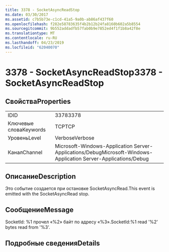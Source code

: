 ```yaml
---
title: 3378 - SocketAsyncReadStop
ms.date: 03/30/2017
ms.assetid: c7b5b73e-c1cd-41a5-9a0b-ab86af437f60
ms.openlocfilehash: f282e58783635f4b2b12b24fa8160b602a5b8554
ms.sourcegitcommit: 9b552addadfb57fab0b9e7852ed4f1f1b8a42f8e
ms.translationtype: MT
ms.contentlocale: ru-RU
ms.lasthandoff: 04/23/2019
ms.locfileid: "62040070"
---
```

# <a name="3378---socketasyncreadstop"></a><span data-ttu-id="3154d-102">3378 - SocketAsyncReadStop</span><span class="sxs-lookup"><span data-stu-id="3154d-102">3378 - SocketAsyncReadStop</span></span>
## <a name="properties"></a><span data-ttu-id="3154d-103">Свойства</span><span class="sxs-lookup"><span data-stu-id="3154d-103">Properties</span></span>  
  
|||  
|-|-|  
|<span data-ttu-id="3154d-104">ID</span><span class="sxs-lookup"><span data-stu-id="3154d-104">ID</span></span>|<span data-ttu-id="3154d-105">3378</span><span class="sxs-lookup"><span data-stu-id="3154d-105">3378</span></span>|  
|<span data-ttu-id="3154d-106">Ключевые слова</span><span class="sxs-lookup"><span data-stu-id="3154d-106">Keywords</span></span>|<span data-ttu-id="3154d-107">TCP</span><span class="sxs-lookup"><span data-stu-id="3154d-107">TCP</span></span>|  
|<span data-ttu-id="3154d-108">Уровень</span><span class="sxs-lookup"><span data-stu-id="3154d-108">Level</span></span>|<span data-ttu-id="3154d-109">Verbose</span><span class="sxs-lookup"><span data-stu-id="3154d-109">Verbose</span></span>|  
|<span data-ttu-id="3154d-110">Канал</span><span class="sxs-lookup"><span data-stu-id="3154d-110">Channel</span></span>|<span data-ttu-id="3154d-111">Microsoft-Windows-Application Server-Applications/Debug</span><span class="sxs-lookup"><span data-stu-id="3154d-111">Microsoft-Windows-Application Server-Applications/Debug</span></span>|  
  
## <a name="description"></a><span data-ttu-id="3154d-112">Описание</span><span class="sxs-lookup"><span data-stu-id="3154d-112">Description</span></span>  
 <span data-ttu-id="3154d-113">Это событие создается при остановке SocketAsyncRead.</span><span class="sxs-lookup"><span data-stu-id="3154d-113">This event is emitted with the SocketAsyncRead stop.</span></span>  
  
## <a name="message"></a><span data-ttu-id="3154d-114">Сообщение</span><span class="sxs-lookup"><span data-stu-id="3154d-114">Message</span></span>  
 <span data-ttu-id="3154d-115">SocketId: %1 прочел «%2» байт по адресу «%3».</span><span class="sxs-lookup"><span data-stu-id="3154d-115">SocketId:%1 read '%2' bytes read from '%3'.</span></span>  
  
## <a name="details"></a><span data-ttu-id="3154d-116">Подробные сведения</span><span class="sxs-lookup"><span data-stu-id="3154d-116">Details</span></span>
